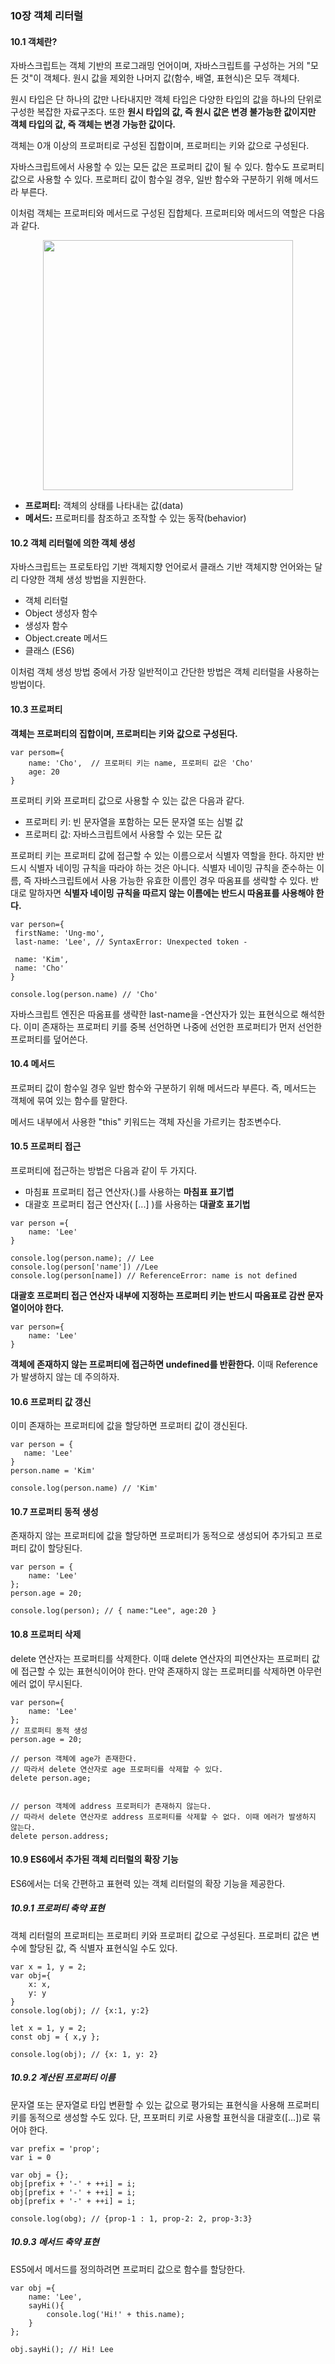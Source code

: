### 10장 객체 리터럴

#### 10.1 객체란?

자바스크립트는 객체 기반의 프로그래밍 언어이며, 자바스크립트를 구성하는 거의 "모든 것"이 객체다. 원시 값을 제외한 나머지 값(함수, 배열, 표현식)은 모두 객체다.

원시 타입은 단 하나의 값만 나타내지만 객체 타입은 다양한 타입의 값을 하나의 단위로 구성한 복잡한 자료구조다. 또한 **원시 타입의 값, 즉 원시 값은 변경 불가능한 값이지만 객체 타입의 값, 즉 객체는 변경 가능한 값이다.**

객체는 0개 이상의 프로퍼티로 구성된 집합이며, 프로퍼티는 키와 값으로 구성된다.

자바스크립트에서 사용할 수 있는 모든 값은 프로퍼티 값이 될 수 있다. 함수도 프로퍼티 값으로 사용할 수 있다. 프로퍼티 값이 함수일 경우, 일반 함수와 구분하기 위해 메서드라 부른다.

이처럼 객체는 프로퍼티와 메서드로 구성된 집합체다. 프로퍼티와 메서드의 역할은 다음과 같다.

<p align="center"><img width=400 src="객체 프로퍼티와 메서드.PNG"></img></p>

- **프로퍼티:** 객체의 상태를 나타내는 값(data)
- **메서드:** 프로퍼티를 참조하고 조작할 수 있는 동작(behavior)

#### 10.2 객체 리터럴에 의한 객체 생성

자바스크립트는 프로토타입 기반 객체지향 언어로서 클래스 기반 객체지향 언어와는 달리 다양한 객체 생성 방법을 지원한다.

- 객체 리터럴
- Object 생성자 함수
- 생성자 함수
- Object.create 메서드
- 클래스 (ES6)

이처럼 객체 생성 방법 중에서 가장 일반적이고 간단한 방법은 객체 리터럴을 사용하는 방법이다.

#### 10.3 프로퍼티

**객체는 프로퍼티의 집합이며, 프로퍼티는 키와 값으로 구성된다.**
```
var persom={
    name: 'Cho',  // 프로퍼티 키는 name, 프로퍼티 값은 'Cho'
    age: 20
}
```
프로퍼티 키와 프로퍼티 값으로 사용할 수 있는 값은 다음과 같다.

* 프로퍼티 키: 빈 문자열을 포함하는 모든 문자열 또는 심벌 값
* 프로퍼티 값: 자바스크립트에서 사용할 수 있는 모든 값

프로퍼티 키는 프로퍼티 값에 접근할 수 있는 이름으로서 식별자 역할을 한다. 하지만 반드시 식별자 네이밍 규칙을 따라야 하는 것은 아니다. 
식별자 네이밍 규칙을 준수하는 이름, 즉 자바스크립트에서 사용 가능한 유효한 이름인 경우 따옴표를 생략할 수 있다. 반대로 말하자면 **식별자 네이밍 규칙을 따르지 않는 이름에는 반드시 따옴표를 사용해야 한다.**

```
var person={
 firstName: 'Ung-mo',
 last-name: 'Lee', // SyntaxError: Unexpected token -

 name: 'Kim',
 name: 'Cho'
}

console.log(person.name) // 'Cho'
```
자바스크립트 엔진은 따옴표를 생략한 last-name을 -연산자가 있는 표현식으로 해석한다. 이미 존재하는 프로퍼티 키를 중복 선언하면 나중에 선언한 프로퍼티가 먼저 선언한 프로퍼티를 덮어쓴다.

#### 10.4 메서드

프로퍼티 값이 함수일 경우 일반 함수와 구분하기 위해 메서드라 부른다. 즉, 메서드는 객체에 묶여 있는 함수를 말한다.

메서드 내부에서 사용한 "this" 키워드는 객체 자신을 가르키는 참조변수다.

#### 10.5 프로퍼티 접근

프로퍼티에 접근하는 방법은 다음과 같이 두 가지다.

* 마침표 프로퍼티 접근 연산자(.)를 사용하는 **마침표 표기볍**
* 대괄호 프로퍼티 접근 연산자( [...] )를 사용하는 **대괄호 표기법**

```
var person ={
    name: 'Lee'
}

console.log(person.name); // Lee
console.log(person['name']) //Lee
console.log(person[name]) // ReferenceError: name is not defined
```
**대괄호 프로퍼티 접근 연산자 내부에 지정하는 프로퍼티 키는 반드시 따옴표로 감싼 문자열이어야 한다.** 
```
var person={
    name: 'Lee'
}
```
**객체에 존재하지 않는 프로퍼티에 접근하면 undefined를 반환한다.** 이때 Reference가 발생하지 않는 데 주의하자.


#### 10.6 프로퍼티 값 갱신 

이미 존재하는 프로퍼티에 값을 할당하면 프로퍼티 값이 갱신된다.

```
var person = {
   name: 'Lee'
}
person.name = 'Kim'

console.log(person.name) // 'Kim' 
```


#### 10.7 프로퍼티 동적 생성

존재하지 않는 프로퍼티에 값을 할당하면 프로퍼티가 동적으로 생성되어 추가되고 프로퍼티 값이 할당된다.
```
var person = {
    name: 'Lee'
};
person.age = 20;

console.log(person); // { name:"Lee", age:20 }
```

#### 10.8 프로퍼티 삭제

delete 연산자는 프로퍼티를 삭제한다. 이때 delete 연산자의 피연산자는 프로퍼티 값에 접근할 수 있는 표현식이어야 한다. 만약 존재하지 않는 프로퍼티를 삭제하면 아무런 에러 없이 무시된다.
```
var person={
    name: 'Lee'
};
// 프로퍼티 동적 생성
person.age = 20;

// person 객체에 age가 존재한다.
// 따라서 delete 연산자로 age 프로퍼티를 삭제할 수 있다.
delete person.age;


// person 객체에 address 프로퍼티가 존재하지 않는다.
// 따라서 delete 연산자로 address 프로퍼티를 삭제할 수 없다. 이때 에러가 발생하지 않는다.
delete person.address;

```
#### 10.9 ES6에서 추가된 객체 리터럴의 확장 기능

ES6에서는 더욱 간편하고 표현력 있는 객체 리터럴의 확장 기능을 제공한다.

##### 10.9.1 프로퍼티 축약 표현

객체 리터럴의 프로퍼티는 프로퍼티 키와 프로퍼티 값으로 구성된다.  프로퍼티 값은 변수에 할당된 값, 즉 식별자 표현식일 수도 있다.
```
var x = 1, y = 2;
var obj={
    x: x,
    y: y
}
console.log(obj); // {x:1, y:2}
```

```
let x = 1, y = 2;
const obj = { x,y };

console.log(obj); // {x: 1, y: 2}
```

##### 10.9.2 계산된 프로퍼티 이름

문자열 또는 문자열로 타입 변환할 수 있는 값으로 평가되는 표현식을 사용해 프로퍼티 키를 동적으로 생성할 수도 있다. 단, 프포퍼티 키로 사용할 표현식을 대괄호([...])로 묶어야 한다.

```
var prefix = 'prop';
var i = 0

var obj = {};
obj[prefix + '-' + ++i] = i;
obj[prefix + '-' + ++i] = i;
obj[prefix + '-' + ++i] = i;

console.log(obg); // {prop-1 : 1, prop-2: 2, prop-3:3}
```
##### 10.9.3 메서드 축약 표현

ES5에서 메서드를 정의하려면 프로퍼티 값으로 함수를 할당한다.
```
var obj ={
    name: 'Lee',
    sayHi(){
        console.log('Hi!' + this.name);
    }
};

obj.sayHi(); // Hi! Lee
```